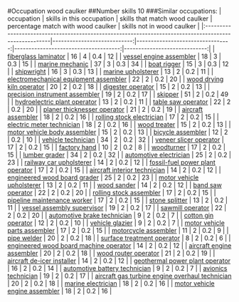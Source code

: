 #Occupation wood caulker
##Number skills 10
###Similar occupations:
| occupation                                                                                            |   skills in this occupation |   skills that match wood caulker |   percentage match with wood caulker |   skills not in wood caulker |
|:------------------------------------------------------------------------------------------------------|----------------------------:|---------------------------------:|-------------------------------------:|-----------------------------:|
| [fiberglass laminator](fiberglass_laminator.md)                                                       |                          16 |                                4 |                                  0.4 |                           12 |
| [vessel engine assembler](vessel_engine_assembler.md)                                                 |                          18 |                                3 |                                  0.3 |                           15 |
| [marine mechanic](marine_mechanic.md)                                                                 |                          37 |                                3 |                                  0.3 |                           34 |
| [boat rigger](boat_rigger.md)                                                                         |                          15 |                                3 |                                  0.3 |                           12 |
| [shipwright](shipwright.md)                                                                           |                          16 |                                3 |                                  0.3 |                           13 |
| [marine upholsterer](marine_upholsterer.md)                                                           |                          13 |                                2 |                                  0.2 |                           11 |
| [electromechanical equipment assembler](electromechanical_equipment_assembler.md)                     |                          22 |                                2 |                                  0.2 |                           20 |
| [wood drying kiln operator](wood_drying_kiln_operator.md)                                             |                          20 |                                2 |                                  0.2 |                           18 |
| [digester operator](digester_operator.md)                                                             |                          15 |                                2 |                                  0.2 |                           13 |
| [precision instrument assembler](precision_instrument_assembler.md)                                   |                          19 |                                2 |                                  0.2 |                           17 |
| [skipper](skipper.md)                                                                                 |                          51 |                                2 |                                  0.2 |                           49 |
| [hydroelectric plant operator](hydroelectric_plant_operator.md)                                       |                          13 |                                2 |                                  0.2 |                           11 |
| [table saw operator](table_saw_operator.md)                                                           |                          22 |                                2 |                                  0.2 |                           20 |
| [planer thicknesser operator](planer_thicknesser_operator.md)                                         |                          21 |                                2 |                                  0.2 |                           19 |
| [aircraft assembler](aircraft_assembler.md)                                                           |                          18 |                                2 |                                  0.2 |                           16 |
| [rolling stock electrician](rolling_stock_electrician.md)                                             |                          17 |                                2 |                                  0.2 |                           15 |
| [electric meter technician](electric_meter_technician.md)                                             |                          18 |                                2 |                                  0.2 |                           16 |
| [wood treater](wood_treater.md)                                                                       |                          15 |                                2 |                                  0.2 |                           13 |
| [motor vehicle body assembler](motor_vehicle_body_assembler.md)                                       |                          15 |                                2 |                                  0.2 |                           13 |
| [bicycle assembler](bicycle_assembler.md)                                                             |                          12 |                                2 |                                  0.2 |                           10 |
| [vehicle technician](vehicle_technician.md)                                                           |                          34 |                                2 |                                  0.2 |                           32 |
| [veneer slicer operator](veneer_slicer_operator.md)                                                   |                          17 |                                2 |                                  0.2 |                           15 |
| [factory hand](factory_hand.md)                                                                       |                          10 |                                2 |                                  0.2 |                            8 |
| [woodturner](woodturner.md)                                                                           |                          17 |                                2 |                                  0.2 |                           15 |
| [lumber grader](lumber_grader.md)                                                                     |                          34 |                                2 |                                  0.2 |                           32 |
| [automotive electrician](automotive_electrician.md)                                                   |                          25 |                                2 |                                  0.2 |                           23 |
| [railway car upholsterer](railway_car_upholsterer.md)                                                 |                          14 |                                2 |                                  0.2 |                           12 |
| [fossil-fuel power plant operator](fossil-fuel_power_plant_operator.md)                               |                          17 |                                2 |                                  0.2 |                           15 |
| [aircraft interior technician](aircraft_interior_technician.md)                                       |                          14 |                                2 |                                  0.2 |                           12 |
| [engineered wood board grader](engineered_wood_board_grader.md)                                       |                          25 |                                2 |                                  0.2 |                           23 |
| [motor vehicle upholsterer](motor_vehicle_upholsterer.md)                                             |                          13 |                                2 |                                  0.2 |                           11 |
| [wood sander](wood_sander.md)                                                                         |                          14 |                                2 |                                  0.2 |                           12 |
| [band saw operator](band_saw_operator.md)                                                             |                          22 |                                2 |                                  0.2 |                           20 |
| [rolling stock assembler](rolling_stock_assembler.md)                                                 |                          17 |                                2 |                                  0.2 |                           15 |
| [pipeline maintenance worker](pipeline_maintenance_worker.md)                                         |                          17 |                                2 |                                  0.2 |                           15 |
| [stone splitter](stone_splitter.md)                                                                   |                          13 |                                2 |                                  0.2 |                           11 |
| [vessel assembly supervisor](vessel_assembly_supervisor.md)                                           |                          19 |                                2 |                                  0.2 |                           17 |
| [sawmill operator](sawmill_operator.md)                                                               |                          22 |                                2 |                                  0.2 |                           20 |
| [automotive brake technician](automotive_brake_technician.md)                                         |                           9 |                                2 |                                  0.2 |                            7 |
| [cotton gin operator](cotton_gin_operator.md)                                                         |                          12 |                                2 |                                  0.2 |                           10 |
| [vehicle glazier](vehicle_glazier.md)                                                                 |                           9 |                                2 |                                  0.2 |                            7 |
| [motor vehicle parts assembler](motor_vehicle_parts_assembler.md)                                     |                          17 |                                2 |                                  0.2 |                           15 |
| [motorcycle assembler](motorcycle_assembler.md)                                                       |                          11 |                                2 |                                  0.2 |                            9 |
| [pipe welder](pipe_welder.md)                                                                         |                          20 |                                2 |                                  0.2 |                           18 |
| [surface treatment operator](surface_treatment_operator.md)                                           |                           8 |                                2 |                                  0.2 |                            6 |
| [engineered wood board machine operator](engineered_wood_board_machine_operator.md)                   |                          14 |                                2 |                                  0.2 |                           12 |
| [aircraft engine assembler](aircraft_engine_assembler.md)                                             |                          20 |                                2 |                                  0.2 |                           18 |
| [wood router operator](wood_router_operator.md)                                                       |                          21 |                                2 |                                  0.2 |                           19 |
| [aircraft de-icer installer](aircraft_de-icer_installer.md)                                           |                          14 |                                2 |                                  0.2 |                           12 |
| [geothermal power plant operator](geothermal_power_plant_operator.md)                                 |                          16 |                                2 |                                  0.2 |                           14 |
| [automotive battery technician](automotive_battery_technician.md)                                     |                           9 |                                2 |                                  0.2 |                            7 |
| [avionics technician](avionics_technician.md)                                                         |                          19 |                                2 |                                  0.2 |                           17 |
| [aircraft gas turbine engine overhaul technician](aircraft_gas_turbine_engine_overhaul_technician.md) |                          20 |                                2 |                                  0.2 |                           18 |
| [marine electrician](marine_electrician.md)                                                           |                          18 |                                2 |                                  0.2 |                           16 |
| [motor vehicle engine assembler](motor_vehicle_engine_assembler.md)                                   |                          18 |                                2 |                                  0.2 |                           16 |
